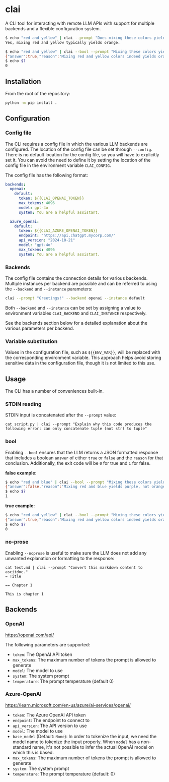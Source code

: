 # clai

A CLI tool for interacting with remote LLM APIs with support for multiple
backends and a flexible configuration system.

```bash
$ echo "red and yellow" | clai --prompt "Does mixing these colors yield orange?"
Yes, mixing red and yellow typically yields orange.
```

```bash
$ echo "red and yellow" | clai --bool --prompt "Mixing these colors yields orange."                
{"answer":true,"reason":"Mixing red and yellow colors indeed yields orange, which is a basic principle of color theory. The context provided is sufficient as it directly states the colors involved an the resulting color."}
$ echo $?
0
```

## Installation

From the root of the repository:

```bash
python -m pip install .
```

## Configuration

### Config file

The CLI requires a config file in which the various LLM backends are
configured. The location of the config file can be set through `--config`.
There is no default location for the config file, so you will have to
explicitly set it. You can avoid the need to define it by setting
the location of the config file in the environment variable `CLAI_CONFIG`.

The config file has the following format:

```yaml
backends:
  openai:
    default:
      token: ${{CLAI_OPENAI_TOKEN}}
      max_tokens: 4096
      model: gpt-4o
      system: You are a helpful assistant.

  azure_openai:
    default:
      token: ${{CLAI_AZURE_OPENAI_TOKEN}}
      endpoint: "https://api.chatgpt.mycorp.com/"
      api_version: "2024-10-21"
      model: "gpt-4o"
      max_tokens: 4096
      system: You are a helpful assistant.
```

### Backends

The config file contains the connection details for various backends.
Multiple instances per backend are possible and can be referred to using the
`--backend` and `--instance` parameters:

```bash
clai --prompt "Greetings!" --backend openai --instance default
```

Both `--backend` and `--instance` can be set by assigning a value to
environment variables `CLAI_BACKEND` and `CLAI_INSTANCE` respectively.

See the backends section below for a detailed explanation about the various
parameters per backend.

### Variable substitution

Values in the configuration file, such as `${{ENV_VAR}}`, will be replaced
with the corresponding environment variable. This approach helps avoid
storing sensitive data in the configuration file, though it is not limited to
this use.

## Usage

The CLI has a number of conveniences built-in.

### STDIN reading

STDIN input is concatenated after the `--prompt` value:

```
cat script.py | clai --prompt "Explain why this code produces the following error: can only concatenate tuple (not str) to tuple"
```

### bool

Enabling `--bool` ensures that the LLM returns a JSON formatted response that
includes a boolean `answer` of either `true` or `false` and the `reason` for
that conclusion. Additionally, the exit code will be `0` for true and `1` for
false.

**false example:**
```bash
$ echo "red and blue" | clai --bool --prompt "Mixing these colors yields orange."
{"answer":false,"reason":"Mixing red and blue yields purple, not orange. The context was sufficient as it clearly stated the colors to be mixed."}
$ echo $?
1
```

**true example:**
```bash
$ echo "red and yellow" | clai --bool --prompt "Mixing these colors yields orange."                
{"answer":true,"reason":"Mixing red and yellow colors indeed yields orange, which is a basic principle of color theory. The context provided is sufficient as it directly states the colors involved an the resulting color."}
$ echo $?
0
```

### no-prose

Enabling `--noprose` is useful to make sure the LLM does not add any unwanted
explanation or formatting to the response:

```
cat test.md | clai --prompt "Convert this markdown content to asciidoc."
= Title

== Chapter 1

This is chapter 1
```

## Backends

### OpenAI

https://openai.com/api/

The following parameters are supported:

- `token`: The OpenAI API token
- `max_tokens`: The maximum number of tokens the prompt is allowed to generate
- `model`: The model to use
- `system`: The system prompt
- `temperature`: The prompt temperature (default 0)

### Azure-OpenAI

https://learn.microsoft.com/en-us/azure/ai-services/openai/

- `token`: The Azure OpenAI API token
- `endpoint`: The endpoint to connect to
- `api_version`: The API version to use
- `model`: The model to use
- `base_model` (Default: `None`): In order to tokenize the input, we need the
  model name to tokenize the input properly. When `model` has a non-standard
  name, it's not possible to infer the actual OpenAI model on which this is
  based.
- `max_tokens`: The maximum number of tokens the prompt is allowed to generate
- `system`: The system prompt
- `temperature`: The prompt temperature (default: 0)
